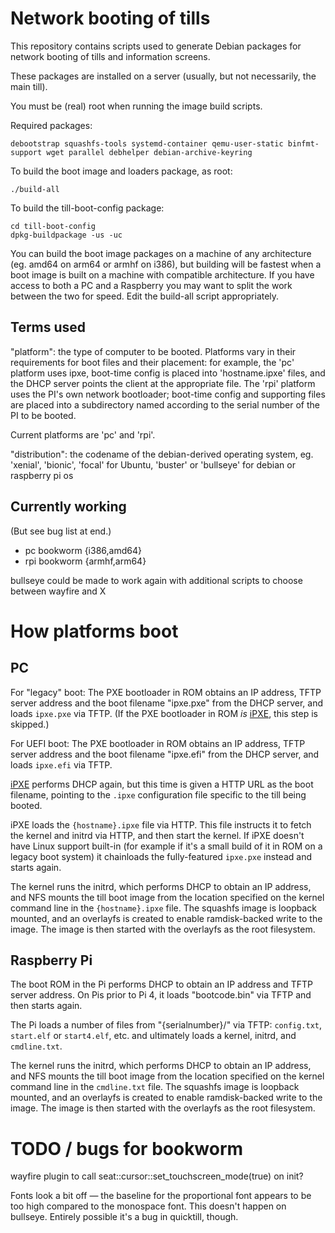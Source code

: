 # Network booting of tills

This repository contains scripts used to generate Debian packages for
network booting of tills and information screens.

These packages are installed on a server (usually, but not
necessarily, the main till).

You must be (real) root when running the image build scripts.

Required packages:

```
debootstrap squashfs-tools systemd-container qemu-user-static binfmt-support wget parallel debhelper debian-archive-keyring
```

To build the boot image and loaders package, as root:

```
./build-all
```

To build the till-boot-config package:

```
cd till-boot-config
dpkg-buildpackage -us -uc
```

You can build the boot image packages on a machine of any architecture
(eg. amd64 on arm64 or armhf on i386), but building will be fastest
when a boot image is built on a machine with compatible
architecture. If you have access to both a PC and a Raspberry you may
want to split the work between the two for speed. Edit the build-all
script appropriately.


## Terms used

"platform": the type of computer to be booted.  Platforms vary in
their requirements for boot files and their placement: for example,
the 'pc' platform uses ipxe, boot-time config is placed into
'hostname.ipxe' files, and the DHCP server points the client at the
appropriate file.  The 'rpi' platform uses the PI's own network
bootloader; boot-time config and supporting files are placed into a
subdirectory named according to the serial number of the PI to be
booted.

Current platforms are 'pc' and 'rpi'.

"distribution": the codename of the debian-derived operating system,
eg. 'xenial', 'bionic', 'focal' for Ubuntu, 'buster' or 'bullseye' for
debian or raspberry pi os


## Currently working

(But see bug list at end.)

* pc bookworm {i386,amd64}
* rpi bookworm {armhf,arm64}

bullseye could be made to work again with additional scripts to choose
between wayfire and X


# How platforms boot

## PC

For "legacy" boot: The PXE bootloader in ROM obtains an IP address,
TFTP server address and the boot filename "ipxe.pxe" from the DHCP
server, and loads `ipxe.pxe` via TFTP. (If the PXE bootloader in ROM
_is_ [iPXE](https://ipxe.org/), this step is skipped.)

For UEFI boot: The PXE bootloader in ROM obtains an IP address, TFTP
server address and the boot filename "ipxe.efi" from the DHCP server,
and loads `ipxe.efi` via TFTP.

[iPXE](https://ipxe.org/) performs DHCP again, but this time is given
a HTTP URL as the boot filename, pointing to the `.ipxe` configuration
file specific to the till being booted.

iPXE loads the `{hostname}.ipxe` file via HTTP. This file instructs it
to fetch the kernel and initrd via HTTP, and then start the kernel. If
iPXE doesn't have Linux support built-in (for example if it's a small
build of it in ROM on a legacy boot system) it chainloads the
fully-featured `ipxe.pxe` instead and starts again.

The kernel runs the initrd, which performs DHCP to obtain an IP
address, and NFS mounts the till boot image from the location
specified on the kernel command line in the `{hostname}.ipxe`
file. The squashfs image is loopback mounted, and an overlayfs is
created to enable ramdisk-backed write to the image. The image is then
started with the overlayfs as the root filesystem.

## Raspberry Pi

The boot ROM in the Pi performs DHCP to obtain an IP address and TFTP
server address. On Pis prior to Pi 4, it loads "bootcode.bin" via TFTP
and then starts again.

The Pi loads a number of files from "{serialnumber}/" via TFTP:
`config.txt`, `start.elf` or `start4.elf`, etc. and ultimately loads a
kernel, initrd, and `cmdline.txt`.

The kernel runs the initrd, which performs DHCP to obtain an IP
address, and NFS mounts the till boot image from the location
specified on the kernel command line in the `cmdline.txt` file. The
squashfs image is loopback mounted, and an overlayfs is created to
enable ramdisk-backed write to the image. The image is then started
with the overlayfs as the root filesystem.

# TODO / bugs for bookworm

wayfire plugin to call seat::cursor::set_touchscreen_mode(true) on init?

Fonts look a bit off — the baseline for the proportional font appears
to be too high compared to the monospace font. This doesn't happen on
bullseye. Entirely possible it's a bug in quicktill, though.
